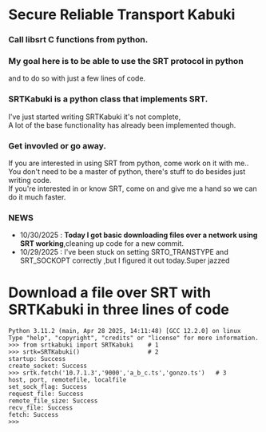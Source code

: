 # Secure Reliable Transport Kabuki
### Call libsrt C functions from python.

### My goal here is to be able to use the SRT protocol in python 
and to do so with just a few lines of code.
<BR> 

### SRTKabuki is a python class that implements SRT. <BR>

I've just started writing SRTKabuki it's not complete, <BR>
A lot of the base functionality has already been implemented though.<br>

###  Get invovled or go away.

If you are interested in using SRT from python, come work on it with me..<BR>
You don't need to be a master of python, there's stuff to do besides just writing code.<BR>
If you're interested in or know SRT, come on and give me a hand so we can do it much faster.


### NEWS
* 10/30/2025 :  __Today I got basic downloading files over a network using SRT working__,cleaning up code for a new commit. 
* 10/29/2025 :  I've been stuck on setting SRTO_TRANSTYPE and SRT_SOCKOPT correctly ,but I figured it out today.Super jazzed


# Download a file over SRT with SRTKabuki in three lines of code

```py3
Python 3.11.2 (main, Apr 28 2025, 14:11:48) [GCC 12.2.0] on linux
Type "help", "copyright", "credits" or "license" for more information.
>>> from srtkabuki import SRTKabuki    # 1
>>> srtk=SRTKabuki()                   # 2
startup: Success
create_socket: Success
>>> srtk.fetch('10.7.1.3','9000','a_b_c.ts','gonzo.ts')   # 3      host, port, remotefile, localfile
set_sock_flag: Success
request_file: Success
remote_file_size: Success
recv_file: Success
fetch: Success
>>>
```



